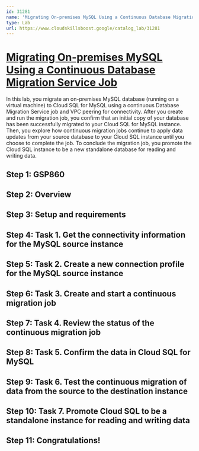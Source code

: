 ```yaml
---
id: 31281
name: 'Migrating On-premises MySQL Using a Continuous Database Migration Service Job'
type: Lab
url: https://www.cloudskillsboost.google/catalog_lab/31281
---
```


# [Migrating On-premises MySQL Using a Continuous Database Migration Service Job](https://www.cloudskillsboost.google/catalog_lab/31281)

In this lab, you migrate an on-premises MySQL database (running on a virtual machine) to Cloud SQL for MySQL using a continuous Database Migration Service job and VPC peering for connectivity. After you create and run the migration job, you confirm that an initial copy of your database has been successfully migrated to your Cloud SQL for MySQL instance. Then, you explore how continuous migration jobs continue to apply data updates from your source database to your Cloud SQL instance until you choose to complete the job. To conclude the migration job, you promote the Cloud SQL instance to be a new standalone database for reading and writing data.

## Step 1: GSP860

## Step 2: Overview

## Step 3: Setup and requirements

## Step 4: Task 1. Get the connectivity information for the MySQL source instance

## Step 5: Task 2. Create a new connection profile for the MySQL source instance

## Step 6: Task 3. Create and start a continuous migration job

## Step 7: Task 4. Review the status of the continuous migration job

## Step 8: Task 5. Confirm the data in Cloud SQL for MySQL

## Step 9: Task 6. Test the continuous migration of data from the source to the destination instance

## Step 10: Task 7. Promote Cloud SQL to be a standalone instance for reading and writing data

## Step 11: Congratulations!

